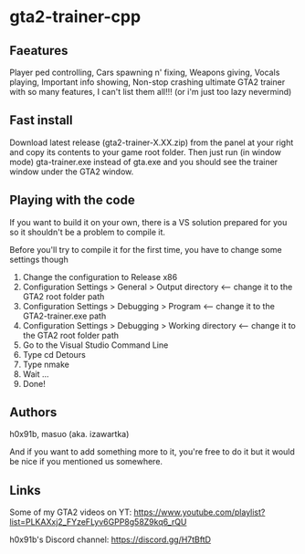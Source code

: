 # gta2-trainer-cpp

## Faeatures
Player ped controlling, Cars spawning n' fixing, Weapons giving, Vocals playing, Important info showing, Non-stop crashing ultimate GTA2 trainer with so many features, I can't list them all!!! (or i'm just too lazy nevermind) 

## Fast install
Download latest release (gta2-trainer-X.XX.zip) from the panel at your right and copy its contents to your game root folder.
Then just run (in window mode) gta-trainer.exe instead of gta.exe and you should see the trainer window under the GTA2 window.

## Playing with the code
If you want to build it on your own, there is a VS solution prepared for you so it shouldn't be a problem to compile it.

Before you'll try to compile it for the first time, you have to change some settings though
1. Change the configuration to Release x86
2. Configuration Settings > General > Output directory <-- change it to the GTA2 root folder path
3. Configuration Settings > Debugging > Program <-- change it to the GTA2-trainer.exe path
4. Configuration Settings > Debugging > Working directory <-- change it to the GTA2 root folder path
5. Go to the Visual Studio Command Line
6. Type cd Detours
7. Type nmake
8. Wait ...
9. Done!

## Authors
h0x91b,
masuo (aka. izawartka)

And if you want to add something more to it, you're free to do it but it would be nice if you mentioned us somewhere.

## Links
Some of my GTA2 videos on YT:
https://www.youtube.com/playlist?list=PLKAXxj2_FYzeFLyv6GPP8g58Z9kq6_rQU

h0x91b's Discord channel:
https://discord.gg/H7tBftD
